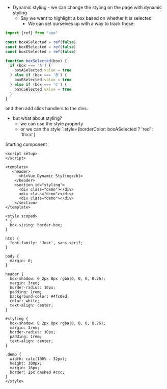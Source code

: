 - Dynamic styling - we can change the styling on the page with dynamic styling
  - Say we want to highlight a box based on whether it is selected
	- We can set ourselves up with a way to track these:
```js
import {ref} from "vue"

const boxASelected = ref(false)
const boxBSelected = ref(false)
const boxCSelected = ref(false)

function boxSelected(box) {
  if (box === 'A') {
    boxASelected.value = true
  } else if (box === 'B') {
    boxBSelected.value = true
  } else if (box === 'C') {
    boxCSelected.value = true
  } 
}
```
  and then add click handlers to the divs.
  - but what about styling? 
	- we can use the style property
	- or we can the style `:style={borderColor: boxASelected ? 'red' : '#ccc'}


Starting component

```vue
<script setup>
</script>

<template>
   <header>
      <h1>Vue Dynamic Styling</h1>
    </header>
    <section id="styling">
      <div class="demo"></div>
      <div class="demo"></div>
      <div class="demo"></div>
    </section>
</template>

<style scoped>
* {
  box-sizing: border-box;
}

html {
  font-family: 'Jost', sans-serif;
}

body {
  margin: 0;
}

header {
  box-shadow: 0 2px 8px rgba(0, 0, 0, 0.26);
  margin: 3rem;
  border-radius: 10px;
  padding: 1rem;
  background-color: #4fc08d;
  color: white;
  text-align: center;
}

#styling {
  box-shadow: 0 2px 8px rgba(0, 0, 0, 0.26);
  margin: 3rem;
  border-radius: 10px;
  padding: 1rem;
  text-align: center;
}

.demo {
  width: calc(100% - 32px);
  height: 100px;
  margin: 16px;
  border: 2px dashed #ccc;
}
</style>
```